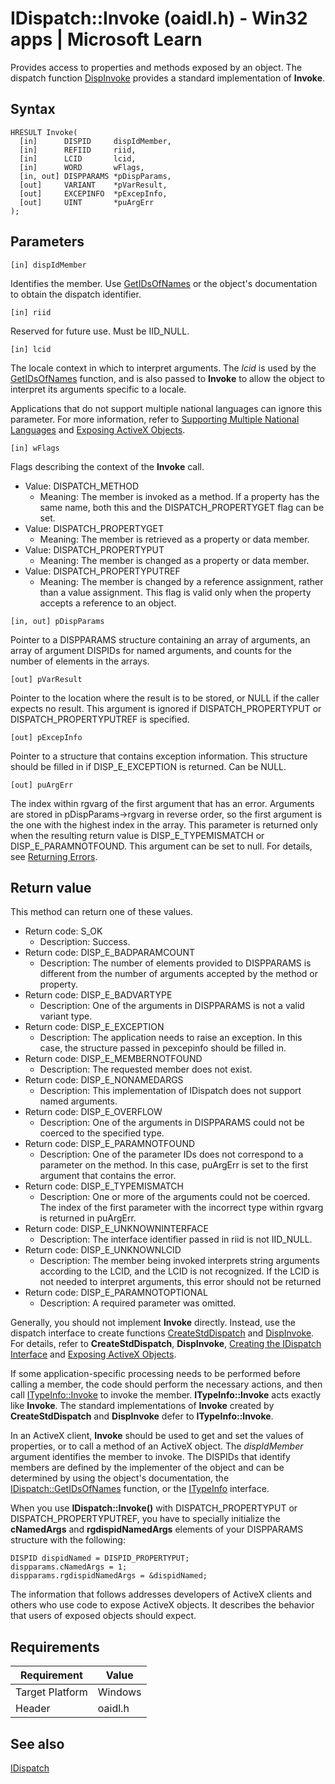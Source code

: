 # IDispatch::Invoke (oaidl.h) - Win32 apps | Microsoft Learn
Provides access to properties and methods exposed by an object. The dispatch function [DispInvoke](https://learn.microsoft.com/en-us/previous-versions/windows/desktop/api/oleauto/nf-oleauto-dispinvoke) provides a standard implementation of **Invoke**.

Syntax
------

```
HRESULT Invoke(
  [in]      DISPID     dispIdMember,
  [in]      REFIID     riid,
  [in]      LCID       lcid,
  [in]      WORD       wFlags,
  [in, out] DISPPARAMS *pDispParams,
  [out]     VARIANT    *pVarResult,
  [out]     EXCEPINFO  *pExcepInfo,
  [out]     UINT       *puArgErr
);

```


Parameters
----------

`[in] dispIdMember`

Identifies the member. Use [GetIDsOfNames](https://learn.microsoft.com/en-us/previous-versions/windows/desktop/api/oaidl/nf-oaidl-idispatch-getidsofnames) or the object's documentation to obtain the dispatch identifier.

`[in] riid`

Reserved for future use. Must be IID\_NULL.

`[in] lcid`

The locale context in which to interpret arguments. The _lcid_ is used by the [GetIDsOfNames](https://learn.microsoft.com/en-us/previous-versions/windows/desktop/api/oaidl/nf-oaidl-idispatch-getidsofnames) function, and is also passed to **Invoke** to allow the object to interpret its arguments specific to a locale.

Applications that do not support multiple national languages can ignore this parameter. For more information, refer to [Supporting Multiple National Languages](https://learn.microsoft.com/en-us/previous-versions/windows/desktop/automat/supporting-multiple-national-languages) and [Exposing ActiveX Objects](https://learn.microsoft.com/en-us/previous-versions/windows/desktop/automat/exposing-activex-objects).

`[in] wFlags`

Flags describing the context of the **Invoke** call.



* Value: DISPATCH_METHOD
  * Meaning: The member is invoked as a method. If a property has the same name, both this and the DISPATCH_PROPERTYGET flag can be set.
* Value: DISPATCH_PROPERTYGET
  * Meaning: The member is retrieved as a property or data member.
* Value: DISPATCH_PROPERTYPUT
  * Meaning: The member is changed as a property or data member.
* Value: DISPATCH_PROPERTYPUTREF
  * Meaning: The member is changed by a reference assignment, rather than a value assignment. This flag is valid only when the property accepts a reference to an object.


`[in, out] pDispParams`

Pointer to a DISPPARAMS structure containing an array of arguments, an array of argument DISPIDs for named arguments, and counts for the number of elements in the arrays.

`[out] pVarResult`

Pointer to the location where the result is to be stored, or NULL if the caller expects no result. This argument is ignored if DISPATCH\_PROPERTYPUT or DISPATCH\_PROPERTYPUTREF is specified.

`[out] pExcepInfo`

Pointer to a structure that contains exception information. This structure should be filled in if DISP\_E\_EXCEPTION is returned. Can be NULL.

`[out] puArgErr`

The index within rgvarg of the first argument that has an error. Arguments are stored in pDispParams->rgvarg in reverse order, so the first argument is the one with the highest index in the array. This parameter is returned only when the resulting return value is DISP\_E\_TYPEMISMATCH or DISP\_E\_PARAMNOTFOUND. This argument can be set to null. For details, see [Returning Errors](https://learn.microsoft.com/en-us/previous-versions/windows/desktop/automat/returning-errors).

Return value
------------

This method can return one of these values.



* Return code: S_OK
  * Description: Success.
* Return code: DISP_E_BADPARAMCOUNT
  * Description: The number of elements provided to DISPPARAMS is different from the number of arguments accepted by the method or property.
* Return code: DISP_E_BADVARTYPE
  * Description: One of the arguments in DISPPARAMS is not a valid variant type.
* Return code: DISP_E_EXCEPTION
  * Description: The application needs to raise an exception. In this case, the structure passed in pexcepinfo should be filled in.
* Return code: DISP_E_MEMBERNOTFOUND
  * Description: The requested member does not exist.
* Return code: DISP_E_NONAMEDARGS
  * Description: This implementation of IDispatch does not support named arguments.
* Return code: DISP_E_OVERFLOW
  * Description: One of the arguments in DISPPARAMS could not be coerced to the specified type.
* Return code: DISP_E_PARAMNOTFOUND
  * Description: One of the parameter IDs does not correspond to a parameter on the method. In this case, puArgErr is set to the first argument that contains the error.
* Return code: DISP_E_TYPEMISMATCH
  * Description: One or more of the arguments could not be coerced. The index of the first parameter with the incorrect type within rgvarg is returned in puArgErr.
* Return code: DISP_E_UNKNOWNINTERFACE
  * Description: The interface identifier passed in riid is not IID_NULL.
* Return code: DISP_E_UNKNOWNLCID
  * Description: The member being invoked interprets string arguments according to the LCID, and the LCID is not recognized. If the LCID is not needed to interpret arguments, this error should not be returned
* Return code: DISP_E_PARAMNOTOPTIONAL
  * Description: A required parameter was omitted.


Generally, you should not implement **Invoke** directly. Instead, use the dispatch interface to create functions [CreateStdDispatch](https://learn.microsoft.com/en-us/previous-versions/windows/desktop/api/oleauto/nf-oleauto-createstddispatch) and [DispInvoke](https://learn.microsoft.com/en-us/previous-versions/windows/desktop/api/oleauto/nf-oleauto-dispinvoke). For details, refer to **CreateStdDispatch**, **DispInvoke**, [Creating the IDispatch Interface](https://learn.microsoft.com/en-us/previous-versions/windows/desktop/automat/creating-the-idispatch-interface) and [Exposing ActiveX Objects](https://learn.microsoft.com/en-us/previous-versions/windows/desktop/automat/exposing-activex-objects).

If some application-specific processing needs to be performed before calling a member, the code should perform the necessary actions, and then call [ITypeInfo::Invoke](https://learn.microsoft.com/en-us/previous-versions/windows/desktop/api/oaidl/nf-oaidl-itypeinfo-invoke) to invoke the member. **ITypeInfo::Invoke** acts exactly like **Invoke**. The standard implementations of **Invoke** created by **CreateStdDispatch** and **DispInvoke** defer to **ITypeInfo::Invoke**.

In an ActiveX client, **Invoke** should be used to get and set the values of properties, or to call a method of an ActiveX object. The _dispIdMember_ argument identifies the member to invoke. The DISPIDs that identify members are defined by the implementer of the object and can be determined by using the object's documentation, the [IDispatch::GetIDsOfNames](https://learn.microsoft.com/en-us/previous-versions/windows/desktop/api/oaidl/nf-oaidl-idispatch-getidsofnames) function, or the [ITypeInfo](https://learn.microsoft.com/en-us/previous-versions/windows/desktop/api/oaidl/nn-oaidl-itypeinfo) interface.

When you use **IDispatch::Invoke()** with DISPATCH\_PROPERTYPUT or DISPATCH\_PROPERTYPUTREF, you have to specially initialize the **cNamedArgs** and **rgdispidNamedArgs** elements of your DISPPARAMS structure with the following:

```
DISPID dispidNamed = DISPID_PROPERTYPUT;
dispparams.cNamedArgs = 1;
dispparams.rgdispidNamedArgs = &dispidNamed;

```


The information that follows addresses developers of ActiveX clients and others who use code to expose ActiveX objects. It describes the behavior that users of exposed objects should expect.

Requirements
------------


|Requirement    |Value  |
|---------------|-------|
|Target Platform|Windows|
|Header         |oaidl.h|


See also
--------

[IDispatch](https://learn.microsoft.com/en-us/previous-versions/windows/desktop/api/oaidl/nn-oaidl-idispatch)